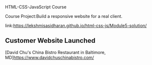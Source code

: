HTML-CSS-JavaScript Course 

Course Project:Build a responsive website for a real client.

link:https://lekshmisasidharan.github.io/html-css-js/Module5-solution/

## Customer Website Launched

[David Chu's China Bistro Restaurant in Baltimore, MD]https://www.davidchuschinabistro.com/
